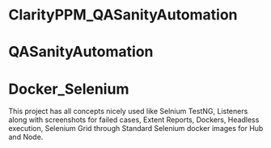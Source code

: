# ClarityPPM_QASanityAutomation
# QASanityAutomation
# Docker_Selenium
This project has all concepts nicely used like Selnium TestNG, Listeners along with screenshots for failed cases, Extent Reports,
Dockers, Headless execution, Selenium Grid through Standard Selenium docker images for Hub and Node.
